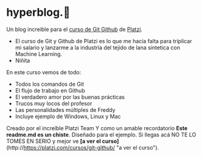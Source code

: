 # hyperblog.💚
Un blog increible para el [curso de Git Github](http://https://platzi.com/cursos/git-github/ "curso de Git Github") de [Platzi](http://https://platzi.com/cursos/git-github/ "Platzi").
* El curso de Git y Github de Platzi es lo que me hacía falta para tríplicar mi salario y lanzarme a la industria del tejido de lana sintetica con Machine Learning.
* Niñita

En este curso vemos de todo:
* Todos los comandos de Git
* El flujo de trabajo en Github
* El verdadero amor por las buenas prácticas
* Trucos muy locos del profesor
* Las personalidades múltiples de Freddy
* Incluye ejemplo de Windows, Linux y Mac

Creado por el increíble Platzi Team
Y como un amable recordatorio **Este readme.md es un chiste**. Diseñado para el ejemplo. Si llegas acá NO TE LO TOMES EN SERIO y mejor ve **[a ver el curso]**(http://https://platzi.com/cursos/git-github/ "a ver el curso").